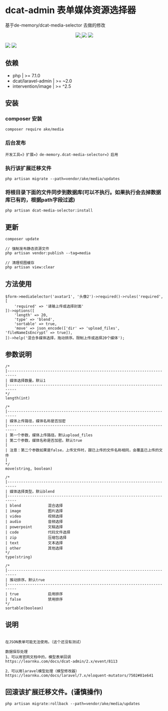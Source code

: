 # dcat-admin 表单媒体资源选择器
基于de-memory/dcat-media-selector 去做的修改
<p align="center">
    <a href="https://packagist.org/packages/ake/media">
        <img src="https://img.shields.io/packagist/dt/ake/media.svg?color=" />
    </a> 
    <a><img src="https://img.shields.io/badge/php-7.1+-59a9f8.svg?style=flat" /></a> 
    <a><img src="https://img.shields.io/badge/laravel-7.29+-59a9f8.svg?style=flat" ></a>
</p>

![](https://raw.githubusercontent.com/de-memory/dcat-media-selector/master/1.png)
![](https://raw.githubusercontent.com/de-memory/dcat-media-selector/master/2.png)

## 依赖
 
- php  | >= 7.1.0
- dcat/laravel-admin  | >= ~2.0 
- intervention/image  | >= ^2.5

## 安装

### composer 安装

```
composer require ake/media
```

### 后台发布

```
开发工具=》扩展=》de-memory.dcat-media-selector=》启用
```

### 执行该扩展迁移文件

```
php artisan migrate --path=vendor/ake/media/updates
```

### 将根目录下面的文件同步到数据库(可以不执行。如果执行会去掉数据库已有的，根据path字段过滤)

```
php artisan dcat-media-selector:install
```

## 更新

```
composer update

// 强制发布静态资源文件
php artisan vendor:publish --tag=media

// 清理视图缓存
php artisan view:clear
```


## 方法使用

```
$form->mediaSelector('avatar1', '头像2')->required()->rules('required', [
    'required' => '请输上传或选择封面'
])->options([
    'length' => 20,
    'type' => 'blend',
    'sortable' => true,
    'move' => json_encode(['dir' => 'upload_files', 'fileNameIsEncrypt' => true]),
])->help('混合多媒体选择，拖动排序。限制上传或选择20个媒体');
```

## 参数说明

```
/*
|--------------------------------------------------------------------------
| 媒体选择数量。默认1
|--------------------------------------------------------------------------
*/
length(int)

/*
|--------------------------------------------------------------------------
| 媒体上传路径，媒体名称是否加密
|--------------------------------------------------------------------------
| 第一个参数，媒体上传路径。默认upload_files
| 第二个参数，媒体名称是否加密。默认true
|
| 注意：第二个参数如果是false，上传文件时，跟已上传的文件名称相同，会覆盖已上传的文件
| 
*/
move(string, boolean)

/*
|--------------------------------------------------------------------------
| 媒体选择类型。默认blend
|--------------------------------------------------------------------------
| blend            混合选择
| image            图片选择
| video            视频选择
| audio            音频选择
| powerpoint       文稿选择
| code             代码文件选择
| zip              压缩包选择
| text             文本选择
| other            其他选择
*/
type(string)

/*
|--------------------------------------------------------------------------
| 推动排序。默认true
|--------------------------------------------------------------------------
| true             启用排序
| false            禁用排序
*/
sortable(boolean)
```

## 说明

```

在JSON表单可能无法使用。（这个还没有测试）

数据保存处理
1、可以用官网文档中的，模型表单回调
https://learnku.com/docs/dcat-admin/2.x/event/8113

2、可以用laravel模型处理（模型修改器）
https://learnku.com/docs/laravel/7.x/eloquent-mutators/7502#81e641
```

## 回滚该扩展迁移文件。(谨慎操作)

```
php artisan migrate:rollback --path=vendor/ake/media/updates
```
